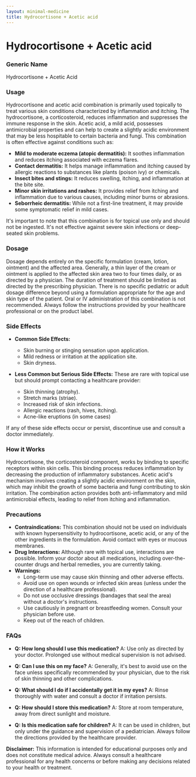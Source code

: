 ```yaml
---
layout: minimal-medicine
title: Hydrocortisone + Acetic acid
---
```


# Hydrocortisone + Acetic acid
### Generic Name
Hydrocortisone + Acetic Acid

### Usage
Hydrocortisone and acetic acid combination is primarily used topically to treat various skin conditions characterized by inflammation and itching.  The hydrocortisone, a corticosteroid, reduces inflammation and suppresses the immune response in the skin. Acetic acid, a mild acid, possesses antimicrobial properties and can help to create a slightly acidic environment that may be less hospitable to certain bacteria and fungi. This combination is often effective against conditions such as:

* **Mild to moderate eczema (atopic dermatitis):**  It soothes inflammation and reduces itching associated with eczema flares.
* **Contact dermatitis:** It helps manage inflammation and itching caused by allergic reactions to substances like plants (poison ivy) or chemicals.
* **Insect bites and stings:** It reduces swelling, itching, and inflammation at the bite site.
* **Minor skin irritations and rashes:**  It provides relief from itching and inflammation due to various causes, including minor burns or abrasions.
* **Seborrheic dermatitis:** While not a first-line treatment, it may provide some symptomatic relief in mild cases.


It's important to note that this combination is for topical use only and should not be ingested.  It's not effective against severe skin infections or deep-seated skin problems.


### Dosage
Dosage depends entirely on the specific formulation (cream, lotion, ointment) and the affected area.  Generally, a thin layer of the cream or ointment is applied to the affected skin area two to four times daily, or as directed by a physician.  The duration of treatment should be limited as directed by the prescribing physician.  There is no specific pediatric or adult dosage difference beyond using a formulation appropriate for the age and skin type of the patient.  Oral or IV administration of this combination is not recommended.  Always follow the instructions provided by your healthcare professional or on the product label.

### Side Effects

* **Common Side Effects:**
    * Skin burning or stinging sensation upon application.
    * Mild redness or irritation at the application site.
    * Skin dryness.

* **Less Common but Serious Side Effects:** These are rare with topical use but should prompt contacting a healthcare provider:
    * Skin thinning (atrophy).
    * Stretch marks (striae).
    * Increased risk of skin infections.
    * Allergic reactions (rash, hives, itching).
    * Acne-like eruptions (in some cases)


If any of these side effects occur or persist, discontinue use and consult a doctor immediately.


### How it Works
Hydrocortisone, the corticosteroid component, works by binding to specific receptors within skin cells. This binding process reduces inflammation by decreasing the production of inflammatory substances. Acetic acid's mechanism involves creating a slightly acidic environment on the skin, which may inhibit the growth of some bacteria and fungi contributing to skin irritation. The combination action provides both anti-inflammatory and mild antimicrobial effects, leading to relief from itching and inflammation.


### Precautions

* **Contraindications:**  This combination should not be used on individuals with known hypersensitivity to hydrocortisone, acetic acid, or any of the other ingredients in the formulation.  Avoid contact with eyes or mucous membranes.
* **Drug Interactions:** Although rare with topical use, interactions are possible. Inform your doctor about all medications, including over-the-counter drugs and herbal remedies, you are currently taking.
* **Warnings:**
    * Long-term use may cause skin thinning and other adverse effects.
    * Avoid use on open wounds or infected skin areas (unless under the direction of a healthcare professional).
    * Do not use occlusive dressings (bandages that seal the area) without a doctor's instructions.
    * Use cautiously in pregnant or breastfeeding women.  Consult your physician before use.
    * Keep out of the reach of children.


### FAQs

* **Q: How long should I use this medication?**  A:  Use only as directed by your doctor. Prolonged use without medical supervision is not advised.

* **Q: Can I use this on my face?** A:  Generally, it's best to avoid use on the face unless specifically recommended by your physician, due to the risk of skin thinning and other complications.

* **Q: What should I do if I accidentally get it in my eyes?** A: Rinse thoroughly with water and consult a doctor if irritation persists.

* **Q: How should I store this medication?** A: Store at room temperature, away from direct sunlight and moisture.

* **Q: Is this medication safe for children?** A:  It can be used in children, but only under the guidance and supervision of a pediatrician.  Always follow the directions provided by the healthcare provider.


**Disclaimer:** This information is intended for educational purposes only and does not constitute medical advice.  Always consult a healthcare professional for any health concerns or before making any decisions related to your health or treatment.
